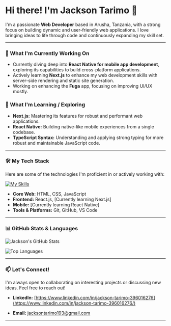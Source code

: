 # Hi there! I'm Jackson Tarimo 👋

I'm a passionate **Web Developer** based in Arusha, Tanzania, with a strong focus on building dynamic and user-friendly web applications. I love bringing ideas to life through code and continuously expanding my skill set.

---

### 🚀 What I'm Currently Working On

* Currently diving deep into **React Native for mobile app development**, exploring its capabilities to build cross-platform applications.
* Actively learning **Next.js** to enhance my web development skills with server-side rendering and static site generation.
* Working on enhancing the **Fuga** app, focusing on improving UI/UX mostly.
 

### 🌱 What I'm Learning / Exploring

* **Next.js:** Mastering its features for robust and performant web applications.
* **React Native:** Building native-like mobile experiences from a single codebase.
* **TypeScript Syntax:** Understanding and applying strong typing for more robust and maintainable JavaScript code.

---

### 🛠️ My Tech Stack

Here are some of the technologies I'm proficient in or actively working with:

[![My Skills](https://skillicons.dev/icons?i=html,css,js,react,nextjs,reactnative,figma)](https://skillicons.dev)

* **Core Web:** HTML, CSS, JavaScript
* **Frontend:** React.js, [Currently learning Next.js]
* **Mobile:** [Currently learning React Native]
* **Tools & Platforms:** Git, GitHub, VS Code


---
### 📊 GitHub Stats & Languages

![Jackson's GitHub Stats](https://github-readme-stats.vercel.app/api?username=Thejacksonjet&show_icons=true&theme=tokyonight&count_private=true)

![Top Languages](https://github-readme-stats.vercel.app/api/top-langs/?username=Thejacksonjet&layout=compact&theme=tokyonight&langs_count=6)

---


### 📫 Let's Connect!

I'm always open to collaborating on interesting projects or discussing new ideas. Feel free to reach out!

* **LinkedIn:** [https://www.linkedin.com/in/jackson-tarimo-396016276](https://www.linkedin.com/in/jackson-tarimo-396016276/) 

* **Email:** [jacksontarimo193@gmail.com](mailto:jacksontarimo193@gmail.com)


---
